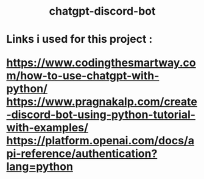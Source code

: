 <h1 align="center">chatgpt-discord-bot<h1>
  
  Links i used for this project :
  
  https://www.codingthesmartway.com/how-to-use-chatgpt-with-python/
  https://www.pragnakalp.com/create-discord-bot-using-python-tutorial-with-examples/
  https://platform.openai.com/docs/api-reference/authentication?lang=python
